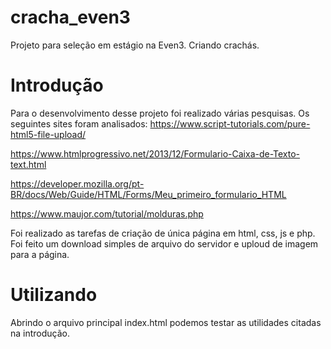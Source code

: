 # cracha_even3
Projeto para seleção em estágio na Even3. Criando crachás.

# Introdução
Para o desenvolvimento desse projeto foi realizado várias pesquisas. Os seguintes sites foram analisados:
https://www.script-tutorials.com/pure-html5-file-upload/

https://www.htmlprogressivo.net/2013/12/Formulario-Caixa-de-Texto-text.html

https://developer.mozilla.org/pt-BR/docs/Web/Guide/HTML/Forms/Meu_primeiro_formulario_HTML

https://www.maujor.com/tutorial/molduras.php

Foi realizado as tarefas de criação de única página em html, css, js e php. Foi feito um download simples de arquivo do servidor e uploud de imagem para a página.

# Utilizando
Abrindo o arquivo principal index.html podemos testar as utilidades citadas na introdução.
